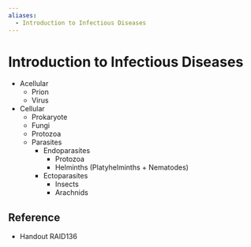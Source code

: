 ```yaml
---
aliases:
  - Introduction to Infectious Diseases
---
```


# Introduction to Infectious Diseases

- Acellular
  - Prion
  - Virus
- Cellular
  - Prokaryote
  - Fungi
  - Protozoa
  - Parasites
    - Endoparasites
      - Protozoa
      - Helminths (Platyhelminths + Nematodes)
    - Ectoparasites
      - Insects
      - Arachnids

## Reference

- Handout RAID136
